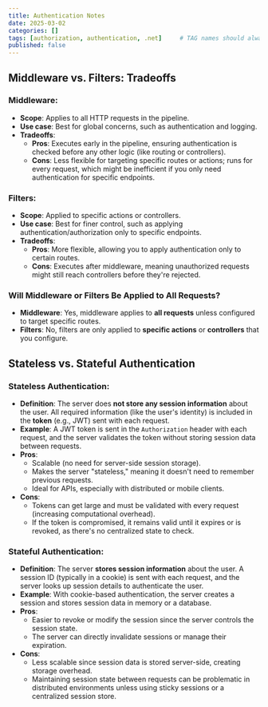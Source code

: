 ```yaml
---
title: Authentication Notes
date: 2025-03-02
categories: []
tags: [authorization, authentication, .net]     # TAG names should always be lowercase
published: false
---
```


## Middleware vs. Filters: Tradeoffs

### Middleware:
- **Scope**: Applies to all HTTP requests in the pipeline.
- **Use case**: Best for global concerns, such as authentication and logging.
- **Tradeoffs**:
  - **Pros**: Executes early in the pipeline, ensuring authentication is checked before any other logic (like routing or controllers).
  - **Cons**: Less flexible for targeting specific routes or actions; runs for every request, which might be inefficient if you only need authentication for specific endpoints.

### Filters:
- **Scope**: Applied to specific actions or controllers.
- **Use case**: Best for finer control, such as applying authentication/authorization only to specific endpoints.
- **Tradeoffs**:
  - **Pros**: More flexible, allowing you to apply authentication only to certain routes.
  - **Cons**: Executes after middleware, meaning unauthorized requests might still reach controllers before they're rejected.

### Will Middleware or Filters Be Applied to All Requests?
- **Middleware**: Yes, middleware applies to **all requests** unless configured to target specific routes.
- **Filters**: No, filters are only applied to **specific actions** or **controllers** that you configure.

## Stateless vs. Stateful Authentication

### **Stateless Authentication**:

- **Definition**: The server does **not store any session information** about the user. All required information (like the user's identity) is included in the **token** (e.g., JWT) sent with each request.
- **Example**: A JWT token is sent in the `Authorization` header with each request, and the server validates the token without storing session data between requests.
- **Pros**:
  - Scalable (no need for server-side session storage).
  - Makes the server "stateless," meaning it doesn't need to remember previous requests.
  - Ideal for APIs, especially with distributed or mobile clients.
- **Cons**:
  - Tokens can get large and must be validated with every request (increasing computational overhead).
  - If the token is compromised, it remains valid until it expires or is revoked, as there's no centralized state to check.

### **Stateful Authentication**:

- **Definition**: The server **stores session information** about the user. A session ID (typically in a cookie) is sent with each request, and the server looks up session details to authenticate the user.
- **Example**: With cookie-based authentication, the server creates a session and stores session data in memory or a database.
- **Pros**:
  - Easier to revoke or modify the session since the server controls the session state.
  - The server can directly invalidate sessions or manage their expiration.
- **Cons**:
  - Less scalable since session data is stored server-side, creating storage overhead.
  - Maintaining session state between requests can be problematic in distributed environments unless using sticky sessions or a centralized session store.
